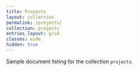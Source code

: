 ```yaml
---
title: Projects
layout: collection
permalink: /projects/
collection: projects
entries_layout: grid
classes: wide
hidden: true
---
```


Sample document listing for the collection `projects`.
